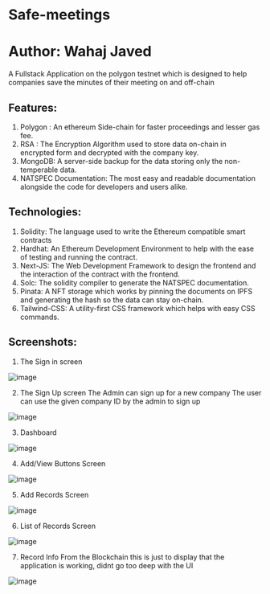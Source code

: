 # Safe-meetings
# Author: Wahaj Javed
A Fullstack Application on the polygon testnet which is designed to help companies save the minutes of their meeting on and off-chain

## Features:
1) Polygon : An ethereum Side-chain for faster proceedings and lesser gas fee.
2) RSA : The Encryption Algorithm used to store data on-chain in encrypted form and decrypted with the company key.
3) MongoDB: A server-side backup for the data storing only the non-temperable data.
4) NATSPEC Documentation: The most easy and readable documentation alongside the code for developers and users alike.


## Technologies:
1) Solidity: The language used to write the Ethereum compatible smart contracts
2) Hardhat: An Ethereum Development Environment to help with the ease of testing and running the contract.
3) Next-JS: The Web Development Framework to design the frontend and the interaction of the contract with the frontend.
4) Solc: The solidity compiler to generate the NATSPEC documentation.
5) Pinata: A NFT storage which works by pinning the documents on IPFS and generating the hash so the data can stay on-chain.
6) Tailwind-CSS: A utility-first CSS framework which helps with easy CSS commands.

## Screenshots:
1) The Sign in screen

![image](https://user-images.githubusercontent.com/84095994/184171096-3718f5b0-3903-463c-8f01-02b7690b6472.png)

2) The Sign Up screen
  The Admin can sign up for a new company
  The user can use the given company ID by the admin to sign up
  
![image](https://user-images.githubusercontent.com/84095994/184171183-05dca22c-60a7-4026-873b-59afa9764fbf.png)

3) Dashboard

![image](https://user-images.githubusercontent.com/84095994/184171477-41332285-3087-436f-a2d8-68661856c5ec.png)

4) Add/View Buttons Screen

![image](https://user-images.githubusercontent.com/84095994/184171834-b315b101-3b3e-4bf2-bdf1-432d31620663.png)

5) Add Records Screen

![image](https://user-images.githubusercontent.com/84095994/184171974-4b045e87-560b-4224-8b33-5e8fd3643bfc.png)

6) List of Records Screen

![image](https://user-images.githubusercontent.com/84095994/184172036-e0610038-f31b-47be-a4b4-4685e113ed57.png)

7) Record Info From the Blockchain
  this is just to display that the application is working, didnt go too deep with the UI

![image](https://user-images.githubusercontent.com/84095994/184172130-2b12c39b-d65c-4d65-b1e9-bf88b51c3ceb.png)

